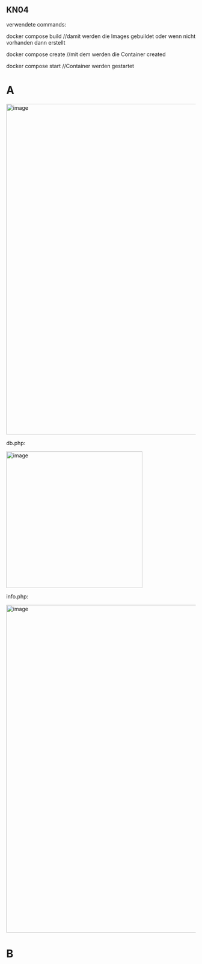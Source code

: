 ## KN04

verwendete commands:

docker compose build //damit werden die Images gebuildet oder wenn nicht vorhanden dann erstellt

docker compose create //mit dem werden die Container created

docker compose start //Container werden gestartet


# A

<img width="877" alt="image" src="https://github.com/Noah8820/m347_2024/assets/113603845/c4cfadf7-530e-41b5-89aa-8628e663c34e">

db.php:

<img width="362" alt="image" src="https://github.com/Noah8820/m347_2024/assets/113603845/a8f3a21c-5164-44aa-8305-f3a8e6806c22">

info.php:

<img width="869" alt="image" src="https://github.com/Noah8820/m347_2024/assets/113603845/a8ff4b5a-d57a-4956-a126-2cf812200c71">



# B
